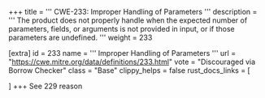 +++
title = '''
CWE-233: Improper Handling of Parameters
'''
description	= '''
The product does not properly handle when the expected number of parameters, fields, or arguments is not provided in input, or if those parameters are undefined.
'''
weight = 233

[extra]
id = 233
name = '''
Improper Handling of Parameters
'''
url = "https://cwe.mitre.org/data/definitions/233.html"
vote = "Discouraged via Borrow Checker"
class = "Base"
clippy_helps = false
rust_docs_links = [
	
]
+++
See 229 reason